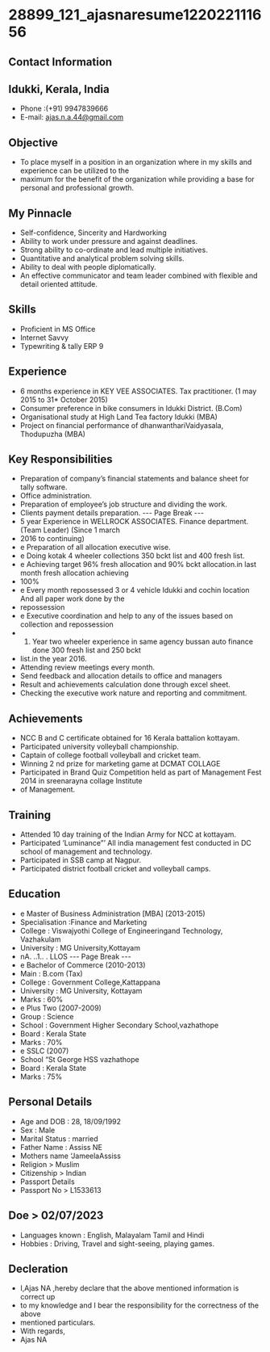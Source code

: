 # 28899_121_ajasnaresume122022111656

## Contact Information



## Idukki, Kerala, India

* Phone :(+91) 9947839666
* E-mail: ajas.n.a.44@gmail.com


## Objective

* To place myself in a position in an organization where in my skills and experience can be utilized to the
* maximum for the benefit of the organization while providing a base for personal and professional growth.


## My Pinnacle

* Self-confidence, Sincerity and Hardworking
* Ability to work under pressure and against deadlines.
* Strong ability to co-ordinate and lead multiple initiatives.
* Quantitative and analytical problem solving skills.
* Ability to deal with people diplomatically.
* An effective communicator and team leader combined with flexible and detail oriented attitude.


## Skills

* Proficient in MS Office
* Internet Savvy
* Typewriting & tally ERP 9


## Experience

* 6 months experience in KEY VEE ASSOCIATES. Tax practitioner. (1 may 2015 to 31* October 2015)
* Consumer preference in bike consumers in Idukki District. (B.Com)
* Organisational study at High Land Tea factory Idukki (MBA)
* Project on financial performance of dhanwanthariVaidyasala, Thodupuzha (MBA)


## Key Responsibilities

* Preparation of company’s financial statements and balance sheet for tally software.
* Office administration.
* Preparation of employee’s job structure and dividing the work.
* Clients payment details preparation.
--- Page Break ---
* 5 year Experience in WELLROCK ASSOCIATES. Finance department. (Team Leader) (Since 1 march
* 2016 to continuing)
* e Preparation of all allocation executive wise.
* e Doing kotak 4 wheeler collections 350 bckt list and 400 fresh list.
* e Achieving target 96% fresh allocation and 90% bckt allocation.in last month fresh allocation achieving
* 100%
* e Every month repossessed 3 or 4 vehicle Idukki and cochin location And all paper work done by the
* repossession
* e Executive coordination and help to any of the issues based on collection and repossession
* 1. Year two wheeler experience in same agency bussan auto finance done 300 fresh list and 250 bckt
* list.in the year 2016.
* Attending review meetings every month.
* Send feedback and allocation details to office and managers
* Result and achievements calculation done through excel sheet.
* Checking the executive work nature and reporting and commitment.


## Achievements

* NCC B and C certificate obtained for 16 Kerala battalion kottayam.
* Participated university volleyball championship.
* Captain of college football volleyball and cricket team.
* Winning 2 nd prize for marketing game at DCMAT COLLAGE
* Participated in Brand Quiz Competition held as part of Management Fest 2014 in sreenarayna collage Institute
* of Management.


## Training

* Attended 10 day training of the Indian Army for NCC at kottayam.
* Participated ’Luminance”’ All india management fest conducted in DC school of management and technology.
* Participated in SSB camp at Nagpur.
* Participated district football cricket and volleyball camps.


## Education

* e Master of Business Administration [MBA] (2013-2015)
* Specialisation :Finance and Marketing
* College : Viswajyothi College of Engineeringand Technology, Vazhakulam
* University : MG University,Kottayam
* nA. ..1.. . LLOS
--- Page Break ---
* e Bachelor of Commerce (2010-2013)
* Main : B.com (Tax)
* College : Government College,Kattappana
* University : MG University, Kottayam
* Marks : 60%
* e Plus Two (2007-2009)
* Group : Science
* School : Government Higher Secondary School,vazhathope
* Board : Kerala State
* Marks : 70%
* e SSLC (2007)
* School “St George HSS vazhathope
* Board : Kerala State
* Marks : 75%


## Personal Details

* Age and DOB : 28, 18/09/1992
* Sex : Male
* Marital Status : married
* Father Name : Assiss NE
* Mothers name ‘JameelaAssiss
* Religion > Muslim
* Citizenship > Indian
* Passport Details
* Passport No > L1533613


## Doe > 02/07/2023

* Languages known : English, Malayalam Tamil and Hindi
* Hobbies : Driving, Travel and sight-seeing, playing games.


## Decleration

* I,Ajas NA ,hereby declare that the above mentioned information is correct up
* to my knowledge and I bear the responsibility for the correctness of the above
* mentioned particulars.
* With regards,
* Ajas NA

